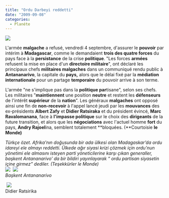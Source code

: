```yaml
---
title: "Ordu Darbeyi reddetti"
date: "2009-09-08"
categories: 
  - Planéte
---
```


![](/uploads/image/madagaskar.jpg)

L'armée **malgache** a refusé, vendredi 4 septembre, d'assurer le **pouvoir** par intérim à **Madagascar**, comme le demandaient **trois des quatre forces** du pays face à la **persistance** de la crise **politique**. "Les forces **armées** refusent la mise en place d'un **directoire militaire**", ont déclaré les principaux chefs **militaires malgaches** dans un communiqué rendu public à **Antananarivo**, la capitale du **pays,** alors que le délai fixé par la **médiation internationale** pour un partage **temporaire** du pouvoir arrive à son terme.

L'armée "ne s'implique pas dans la **politique par**tisane", selon ses chefs. Les militaires "**maintiennent** une position **neutre** et restent les **défenseurs** de l'intérêt **supérieur** de la **nation**". Les généraux **malgaches** ont opposé ainsi une fin de **non-recevoir** à l'appel lancé jeudi par les **mouvances** des ex-présidents **Albert Zafy** et **Didier Ratsiraka** et du président évincé, **Marc Ravalomanana**, face à **l'impasse politique** sur le choix des **dirigeants** de la future transition, et alors que les **négociations** avec l'actuel homme **fort** du pays, **Andry Rajoel**ina, semblent totalement **bloquées. (**Courtoisie **le Monde)**

_Türkçe özet. Afrika'nın doğusunda bir ada ülkesi olan Madagaskar’da ordu idareyi ele almayı reddetti. Ülkede ağır siyasi krizi çözmek için ordu’nun yönetimi ele almasını isteyen parti yöneticilerine karşı çıkan generaller, başkent Antananarivo’ da bir bildiri yayınlayarak “ ordu partisan siyasetin içine girmez” dediler. (Teşekkürler le Monde)  
![](/uploads/image/Antananarivo_Street.jpg)  ![](/uploads/image/madagaskar_1_.png)  
Başkent Antananarivo_

 ![](/uploads/image/didier.jpg)  
Didier Ratsirika
